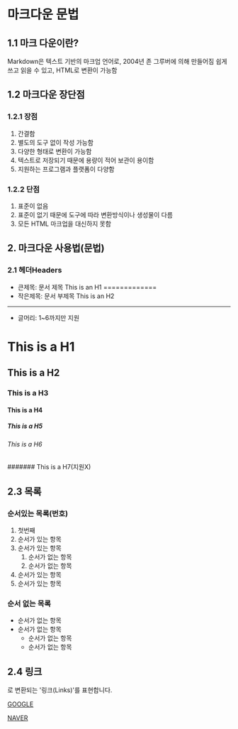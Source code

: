 # 마크다운 문법
## 1.1 마크 다운이란?

Markdown은 텍스트 기반의 마크업 언어로, 2004년 존 그루버에 의해 만들어짐
쉽게 쓰고 읽을 수 있고, HTML로 변환이 가능함

## 1.2 마크다운 장단점
### 1.2.1 장점
1. 간결함
2. 별도의 도구 없이 작성 가능함
3. 다양한 형태로 변환이 가능함
4. 텍스트로 저장되기 때문에 용량이 적어 보관이 용이함
5. 지원하는 프로그램과 플랫폼이 다양함

### 1.2.2 단점
1. 표준이 없음
2. 표준이 없기 때문에 도구에 따라 변환방식이나 생성물이 다름
3. 모든 HTML 마크업을 대신하지 못함

## 2. 마크다운 사용법(문법)
### 2.1 헤더Headers
* 큰제목: 문서 제목
This is an H1
=============
* 작은제목: 문서 부제목
This is an H2
-------------
* 글머리: 1~6까지만 지원
# This is a H1  
## This is a H2
### This is a H3
#### This is a H4
##### This is a H5
###### This is a H6
####### This is a H7(지원X)

## 2.3 목록
### 순서있는 목록(번호)
1. 첫번째
1. 순서가 있는 항목
1. 순서가 있는 항목
    1. 순서가 없는 항목
    1. 순서가 없는 항목
1. 순서가 있는 항목
1. 순서가 있는 항목

### 순서 없는 목록
- 순서가 없는 항목
- 순서가 없는 항목
    - 순서가 없는 항목
    - 순서가 없는 항목

## 2.4 링크 
<a>로 변환되는 '링크(Links)'를 표현합니다.

[GOOGLE](https://google.com)

[NAVER](https://naver.com)





